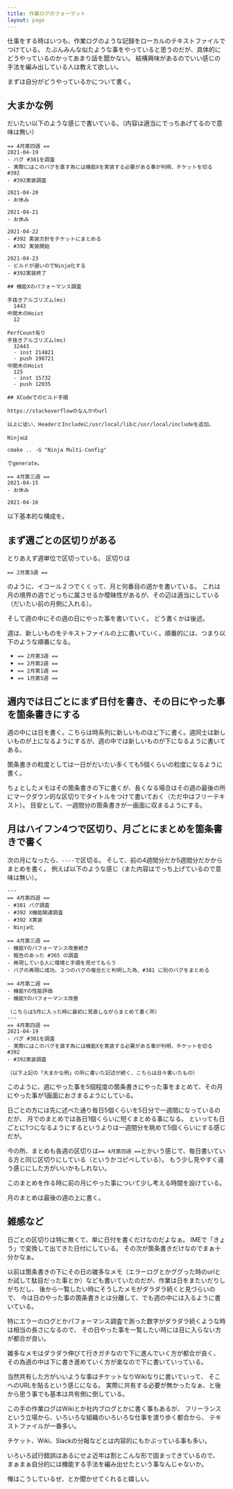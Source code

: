 ```yaml
---
title: 作業ログのフォーマット
layout: page
---
```


仕事をする時はいつも、作業ログのような記録をローカルのテキストファイルでつけている。
たぶんみんな似たような事をやっていると思うのだが、具体的にどうやっているのかってあまり話を聞かない。
結構興味があるのでいい感じの手法を編み出している人は教えて欲しい。

まずは自分がどうやっているかについて書く。

## 大まかな例

だいたい以下のような感じで書いている。（内容は適当にでっちあげてるので意味は無い）

```
== 4月第四週 ==
2021-04-19
- バグ #381を調査
- 実際にはこのバグを直す為には機能Xを実装する必要がある事が判明、チケットを切る #392
- #392実装調査

2021-04-20
- お休み

2021-04-21
- お休み

2021-04-22
- #392 実装方針をチケットにまとめる
- #392 実装開始

2021-04-23
- ビルドが遅いのでNinja化する
- #392実装終了

## 機能Xのパフォーマンス調査

手抜きアルゴリズム(ms)
  1443
中間木のHoist
  12

PerfCount有り
手抜きアルゴリズム(ms)
  32443
  - inst 214821
  - push 198721
中間木のHoist
  125
  - inst 15732
  - push 12035

## XCodeでのビルド手順

https://stackoverflowのなんかのurl

以上に従い、HeaderとIncludeに/usr/local/libと/usr/local/includeを追加。

Ninjaは 

cmake .. -G "Ninja Multi-Config"

でgenerate。

== 4月第三週 ==
2021-04-15
- お休み

2021-04-16
```

以下基本的な構成を。

## まず週ごとの区切りがある

とりあえず週単位で区切っている。
区切りは

`== 2月第3週 ==`

のように、イコール２つでくくって、月と何番目の週かを書いている。
これは月の境界の週でどっちに属させるか曖昧性があるが、その辺は適当にしている（だいたい前の月側に入れる）。

そして週の中にその週の日にやった事を書いていく。
どう書くかは後述。

週は、新しいものをテキストファイルの上に書いていく。順番的には、つまり以下のような順番になる。

- `== 2月第3週 ==`
- `== 2月第2週 ==`
- `== 2月第1週 ==`
- `== 1月第5週 ==`

## 週内では日ごとにまず日付を書き、その日にやった事を箇条書きにする

週の中には日を書く。こちらは時系列に新しいものほど下に書く。週同士は新しいものが上になるようにするが、週の中では新しいものが下になるように書いてある。

箇条書きの粒度としては一日がだいたい多くても5個くらいの粒度になるように書く。

ちょとしたメモはその箇条書きの下に書くが、長くなる場合はその週の最後の所にマークダウン的な区切りでタイトルをつけて書いておく（ただ中はフリーテキスト）。
目安として、一週間分の箇条書きが一画面に収まるようにする。

## 月はハイフン4つで区切り、月ごとにまとめを箇条書きで書く

次の月になったら、`----`で区切る。
そして、前の4週間分だか5週間分だかからまとめを書く。
例えば以下のような感じ（また内容はでっち上げているので意味は無い）。

```
---
== 4月第四週 ==
- #381 バグ調査
- #392 X機能関連調査
- #392 X実装
- Ninja化

== 4月第三週 ==
- 機能Yのパフォーマンス改善続き
- 報告のあった #365 の調査
- 再現している人に環境と手順を見せてもらう
- バグの再現に成功、２つのバグの複合だと判明した為、#381 に別のバグをまとめる

== 4月第二週 ==
- 機能Yの性能評価
- 機能Yのパフォーマンス改善

（こちらは5月に入った時に最初に見直しながらまとめて書く所）
---
== 4月第四週 ==
2021-04-19
- バグ #381を調査
- 実際にはこのバグを直す為には機能Xを実装する必要がある事が判明、チケットを切る #392
- #392実装調査

（以下上記の「大まかな例」の所に書いた記述が続く、こちらは日々書いたもの）
```

このように、週にやった事を5個程度の箇条書きにやった事をまとめて、その月にやった事が1画面におさまるようにしている。

日ごとの方には先に述べた通り毎日5個くらいを5日分で一週間になっているのだが、
月でのまとめでは各日1個くらいに短くまとめる事になる。
といっても日ごとに1つになるようにするというよりは一週間分を眺めて5個くらいにする感じだが。

今の所、まとめも各週の区切りは`== 4月第四週 ==`とかいう感じで、毎日書いている方と同じ区切りにしている（というかコピペしている）。
もう少し見やすく違う感じにした方がいいかもしれない。

このまとめを作る時に前の月にやった事について少し考える時間を設けている。

月のまとめは最後の週の上に書く。

## 雑感など

日ごとの区切りは特に無くて、単に日付を書くだけなのだよなぁ。
IMEで「きょう」で変換して出てきた日付にしている。
その次が箇条書きだけなのでまぁ十分かなぁ。

以前は箇条書きの下にその日の雑多なメモ（エラーログとかググった時のurlとか試して駄目だった事とか）なども書いていたのだが、作業は日をまたいだりしがちだし、
後から一覧したい時にそうしたメモがダラダラ続くと見づらいので、
今は日のやった事の箇条書きとは分離して、でも週の中には入るように書いている。

特にエラーのログとかパフォーマンス調査で測った数字がダラダラ続くような時は相当の長さになるので、
その日やった事を一覧したい時には目に入らない方が都合が良い。

雑多なメモはダラダラ伸びて行きガチなので下に進んでいく方が都合が良く、
その為週の中は下に書き進めていく方が楽なので下に書いていっている。

当然共有した方がいいような事はチケットなりWikiなりに書いていって、
そこへのURLを貼るという感じになる。
実際に共有する必要が無かったなぁ、と後から思う事でも基本は共有側に倒している。

この手の作業ログはWikiとか社内ブログとかに書く事もあるが、
フリーランスという立場から、いろいろな組織のいろいろな仕事を渡り歩く都合から、
テキストファイルが一番多い。

チケット、Wiki、Slackの分報などとは内容的にもかぶっている事も多い。

いろいろ試行錯誤はあるにせよ近年は割とこんな形で固まってきているので、
まぁまぁ自分的には機能する手法を編み出せたという事なんじゃないか。

俺はこうしているぜ、とか聞かせてくれると嬉しい。